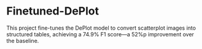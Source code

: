 # Finetuned-DePlot
This project fine-tunes the DePlot model to convert scatterplot images into structured tables, achieving a 74.9% F1 score—a 52%p improvement over the baseline.

